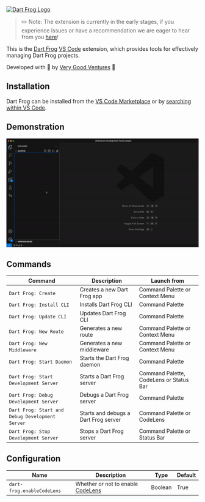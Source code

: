 [![Dart Frog Logo][logo_black]][dart_frog_link_light]

> ✏️ Note: The extension is currently in the early stages, if you experience issues or have a recommendation we are eager to hear from you [here](https://github.com/VeryGoodOpenSource/dart_frog/issues/new/choose)!

This is the [Dart Frog](https://dartfrog.vgv.dev/) [VS Code](https://code.visualstudio.com/) extension, which provides tools for effectively managing Dart Frog projects.

Developed with 💙 by [Very Good Ventures][very_good_ventures_link] 🦄

## Installation

Dart Frog can be installed from the [VS Code Marketplace](https://marketplace.visualstudio.com/items?itemName=VeryGoodVentures.dart-frog) or by [searching within VS Code](https://code.visualstudio.com/docs/editor/extension-gallery#_search-for-an-extension).

## Demonstration

![demonstration](https://raw.githubusercontent.com/VeryGoodOpenSource/dart_frog/main/extensions/vscode/assets/demonstration.gif)

## Commands

| Command                                         | Description                          | Launch from                             |
| ----------------------------------------------- | ------------------------------------ | --------------------------------------- |
| `Dart Frog: Create`                             | Creates a new Dart Frog app          | Command Palette or Context Menu         |
| `Dart Frog: Install CLI`                        | Installs Dart Frog CLI               | Command Palette                         |
| `Dart Frog: Update CLI`                         | Updates Dart Frog CLI                | Command Palette                         |
| `Dart Frog: New Route`                          | Generates a new route                | Command Palette or Context Menu         |
| `Dart Frog: New Middleware`                     | Generates a new middleware           | Command Palette or Context Menu         |
| `Dart Frog: Start Daemon`                       | Starts the Dart Frog daemon          | Command Palette                         |
| `Dart Frog: Start Development Server`           | Starts a Dart Frog server            | Command Palette, CodeLens or Status Bar |
| `Dart Frog: Debug Development Server`           | Debugs a Dart Frog server            | Command Palette                         |
| `Dart Frog: Start and Debug Development Server` | Starts and debugs a Dart Frog server | Command Palette or CodeLens             |
| `Dart Frog: Stop Development Server`            | Stops a Dart Frog server             | Command Palette or Status Bar           |

## Configuration

| Name                       | Description                                         | Type    | Default |
| -------------------------- | --------------------------------------------------- | ------- | ------- |
| `dart-frog.enableCodeLens` | Whether or not to enable [CodeLens][code_lens_link] | Boolean | True    |

[ci_link]: https://github.com/VeryGoodOpenSource/dart_frog/actions/workflows/main.yaml
[dart_frog_link_light]: https://github.com/verygoodopensource/dart_frog
[license_link]: https://opensource.org/licenses/MIT
[logo_black]: https://raw.githubusercontent.com/VeryGoodOpenSource/dart_frog/main/assets/dart_frog_logo_black.png
[very_good_ventures_link]: https://verygood.ventures
[code_lens_link]: https://code.visualstudio.com/blogs/2017/02/12/code-lens-roundup
